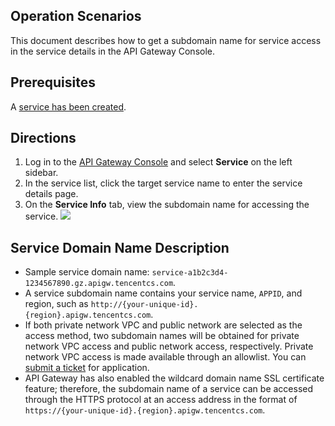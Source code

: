 ## Operation Scenarios
This document describes how to get a subdomain name for service access in the service details in the API Gateway Console.

## Prerequisites
A [service has been created](https://intl.cloud.tencent.com/document/product/628/11787).

## Directions
1. Log in to the [API Gateway Console](https://console.cloud.tencent.com/apigateway/index?rid=1) and select **Service** on the left sidebar.
2. In the service list, click the target service name to enter the service details page.
3. On the **Service Info** tab, view the subdomain name for accessing the service.
![](https://main.qcloudimg.com/raw/bbd7e5499899f304074de93255acb9e3.png)

## Service Domain Name Description
* Sample service domain name: `service-a1b2c3d4-1234567890.gz.apigw.tencentcs.com`.
* A service subdomain name contains your service name, `APPID`, and region, such as `http://{your-unique-id}.{region}.apigw.tencentcs.com`.
* If both private network VPC and public network are selected as the access method, two subdomain names will be obtained for private network VPC access and public network access, respectively. Private network VPC access is made available through an allowlist. You can [submit a ticket](https://console.cloud.tencent.com/workorder/category) for application.
* API Gateway has also enabled the wildcard domain name SSL certificate feature; therefore, the subdomain name of a service can be accessed through the HTTPS protocol at an access address in the format of `https://{your-unique-id}.{region}.apigw.tencentcs.com`.
